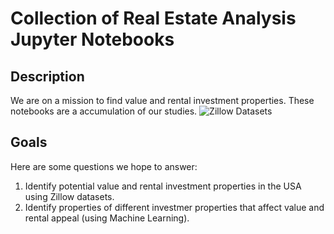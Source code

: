 Collection of Real Estate Analysis Jupyter Notebooks
============================================

## Description

We are on a mission to find value and rental investment properties. These notebooks are a accumulation of our studies. 
![Zillow Datasets](https://www.zillow.com/research/data/)

## Goals

Here are some questions we hope to answer:

1. Identify potential value and rental investment properties in the USA using Zillow datasets.
2. Identify properties of different investmer properties that affect value and rental appeal (using Machine Learning).
